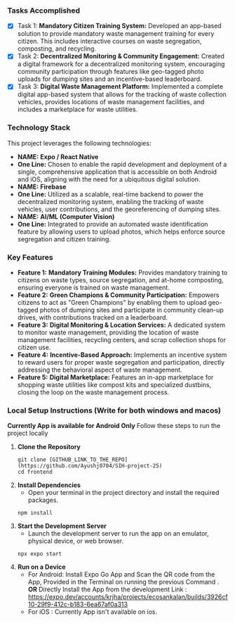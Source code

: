 
### Tasks Accomplished

- [X] Task 1: **Mandatory Citizen Training System:** Developed an app-based solution to provide mandatory waste management training for every citizen. This includes interactive courses on waste segregation, composting, and recycling.
- [x] Task 2: **Decentralized Monitoring & Community Engagement:** Created a digital framework for a decentralized monitoring system, encouraging community participation through features like geo-tagged photo uploads for dumping sites and an incentive-based leaderboard.
- [x] Task 3: **Digital Waste Management Platform:** Implemented a complete digital app-based system that allows for the tracking of waste collection vehicles, provides locations of waste management facilities, and includes a marketplace for waste utilities.

### Technology Stack

This project leverages the following technologies:
- **NAME:** **Expo / React Native**
- **One Line:** Chosen to enable the rapid development and deployment of a single, comprehensive application that is accessible on both Android and iOS, aligning with the need for a ubiquitous digital solution.
- **NAME:** **Firebase**
- **One Line:** Utilized as a scalable, real-time backend to power the decentralized monitoring system, enabling the tracking of waste vehicles, user contributions, and the georeferencing of dumping sites.
- **NAME:** **AI/ML (Computer Vision)**
- **One Line:** Integrated to provide an automated waste identification feature by allowing users to upload photos, which helps enforce source segregation and citizen training.

### Key Features

- **Feature 1:** **Mandatory Training Modules:** Provides mandatory training to citizens on waste types, source segregation, and at-home composting, ensuring everyone is trained on waste management.
- **Feature 2:** **Green Champions & Community Participation:** Empowers citizens to act as "Green Champions" by enabling them to upload geo-tagged photos of dumping sites and participate in community clean-up drives, with contributions tracked on a leaderboard.
- **Feature 3:** **Digital Monitoring & Location Services:** A dedicated system to monitor waste management, providing the location of waste management facilities, recycling centers, and scrap collection shops for citizen use.
- **Feature 4:** **Incentive-Based Approach:** Implements an incentive system to reward users for proper waste segregation and participation, directly addressing the behavioral aspect of waste management.
- **Feature 5:** **Digital Marketplace:** Features an in-app marketplace for shopping waste utilities like compost kits and specialized dustbins, closing the loop on the waste management process.

### Local Setup Instructions (Write for both windows and macos)
**Currently App is available for Android Only**
Follow these steps to run the project locally
1. **Clone the Repository**
    ```
    git clone [GITHUB_LINK_TO_THE_REPO](https://github.com/Ayushj0704/SIH-project-25)
    cd frontend
    ```
2. **Install Dependencies**
    * Open your terminal in the project directory and install the required packages.
    ```
    npm install
    ```
3. **Start the Development Server**
    * Launch the development server to run the app on an emulator, physical device, or web browser.
    ```
    npx expo start
    ```
4. **Run on a Device**
    * For Android: Install Expo Go App and Scan the QR code from the App, Provided in the Terminal on running the previous Command . **OR** Directly Install the App from the development Link : https://expo.dev/accounts/krjha/projects/ecosankalan/builds/3926cf10-29f9-412c-b183-6ea67af0a313 
    * For iOS :  Currently App isn't available on ios.



